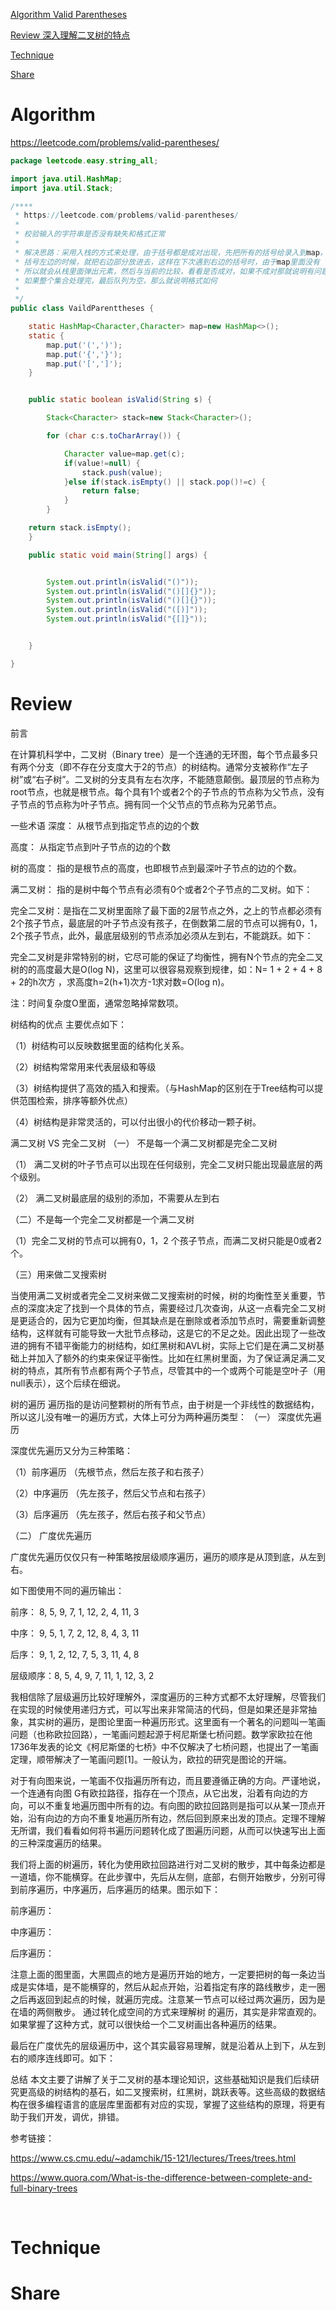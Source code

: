 
 [Algorithm Valid Parentheses](#algorithm)

 [Review 深入理解二叉树的特点](#review)

 [Technique](#technique)

 [Share](#share)


# Algorithm
https://leetcode.com/problems/valid-parentheses/
```java
package leetcode.easy.string_all;

import java.util.HashMap;
import java.util.Stack;

/****
 * https://leetcode.com/problems/valid-parentheses/
 *
 * 校验输入的字符串是否没有缺失和格式正常
 *
 * 解决思路：采用入栈的方式来处理，由于括号都是成对出现，先把所有的括号给录入到map，然后遍历输入字符串在遇见
 * 括号左边的时候，就把右边部分放进去，这样在下次遇到右边的括号时，由于map里面没有
 * 所以就会从栈里面弹出元素，然后与当前的比较，看看是否成对，如果不成对那就说明有问题，直接返回false
 * 如果整个集合处理完，最后队列为空，那么就说明格式如何
 *
 */
public class VaildParenttheses {

    static HashMap<Character,Character> map=new HashMap<>();
    static {
        map.put('(',')');
        map.put('{','}');
        map.put('[',']');
    }


    public static boolean isValid(String s) {

        Stack<Character> stack=new Stack<Character>();

        for (char c:s.toCharArray()) {

            Character value=map.get(c);
            if(value!=null) {
                stack.push(value);
            }else if(stack.isEmpty() || stack.pop()!=c) {
                return false;
            }
        }

    return stack.isEmpty();
    }

    public static void main(String[] args) {


        System.out.println(isValid("()"));
        System.out.println(isValid("()[]{}"));
        System.out.println(isValid("()[]{}"));
        System.out.println(isValid("([)]"));
        System.out.println(isValid("{[]}"));


    }

}

```


# Review

前言


在计算机科学中，二叉树（Binary tree）是一个连通的无环图，每个节点最多只有两个分支（即不存在分支度大于2的节点）的树结构。通常分支被称作“左子树”或“右子树”。二叉树的分支具有左右次序，不能随意颠倒。最顶层的节点称为root节点，也就是根节点。每个具有1个或者2个的子节点的节点称为父节点，没有子节点的节点称为叶子节点。拥有同一个父节点的节点称为兄弟节点。

一些术语
深度： 从根节点到指定节点的边的个数

高度： 从指定节点到叶子节点的边的个数

树的高度： 指的是根节点的高度，也即根节点到最深叶子节点的边的个数。

满二叉树： 指的是树中每个节点有必须有0个或者2个子节点的二叉树。如下：





完全二叉树：是指在二叉树里面除了最下面的2层节点之外，之上的节点都必须有2个孩子节点，最底层的叶子节点没有孩子，在倒数第二层的节点可以拥有0，1，2个孩子节点，此外，最底层级别的节点添加必须从左到右，不能跳跃。如下：





完全二叉树是非常特别的树，它尽可能的保证了均衡性，拥有N个节点的完全二叉树的的高度最大是O(log N)，这里可以很容易观察到规律，如：N= 1 + 2 + 4 + 8 + 2的h次方 ，求高度h=2(h+1)次方-1求对数=O(log n)。

注：时间复杂度O里面，通常忽略掉常数项。

树结构的优点
主要优点如下：

（1）树结构可以反映数据里面的结构化关系。

（2）树结构常常用来代表层级和等级

（3）树结构提供了高效的插入和搜索。（与HashMap的区别在于Tree结构可以提供范围检索，排序等额外优点）

（4）树结构是非常灵活的，可以付出很小的代价移动一颗子树。

满二叉树 VS 完全二叉树
（一） 不是每一个满二叉树都是完全二叉树

（1） 满二叉树的叶子节点可以出现在任何级别，完全二叉树只能出现最底层的两个级别。

（2） 满二叉树最底层的级别的添加，不需要从左到右

（二）不是每一个完全二叉树都是一个满二叉树

（1）完全二叉树的节点可以拥有0，1，2 个孩子节点，而满二叉树只能是0或者2个。

（三）用来做二叉搜索树

当使用满二叉树或者完全二叉树来做二叉搜索树的时候，树的均衡性至关重要，节点的深度决定了找到一个具体的节点，需要经过几次查询，从这一点看完全二叉树是更适合的，因为它更加均衡，但其缺点是在删除或者添加节点时，需要重新调整结构，这样就有可能导致一大批节点移动，这是它的不足之处。因此出现了一些改进的拥有不错平衡能力的树结构，如红黑树和AVL树，实际上它们是在满二叉树基础上并加入了额外的约束来保证平衡性。比如在红黑树里面，为了保证满足满二叉树的特点，其所有节点都有两个子节点，尽管其中的一个或两个可能是空叶子（用null表示），这个后续在细说。

树的遍历
遍历指的是访问整颗树的所有节点，由于树是一个非线性的数据结构，所以这儿没有唯一的遍历方式，大体上可分为两种遍历类型：
（一） 深度优先遍历

深度优先遍历又分为三种策略：

（1）前序遍历 （先根节点，然后左孩子和右孩子）

（2）中序遍历 （先左孩子，然后父节点和右孩子）

（3）后序遍历 （先左孩子，然后右孩子和父节点）

（二） 广度优先遍历

广度优先遍历仅仅只有一种策略按层级顺序遍历，遍历的顺序是从顶到底，从左到右。

如下图使用不同的遍历输出：



前序： 8, 5, 9, 7, 1, 12, 2, 4, 11, 3

中序： 9, 5, 1, 7, 2, 12, 8, 4, 3, 11

后序： 9, 1, 2, 12, 7, 5, 3, 11, 4, 8

层级顺序：8, 5, 4, 9, 7, 11, 1, 12, 3, 2

我相信除了层级遍历比较好理解外，深度遍历的三种方式都不太好理解，尽管我们在实现的时候使用递归方式，可以写出来非常简洁的代码，但是如果还是非常抽象，其实树的遍历，是图论里面一种遍历形式。这里面有一个著名的问题叫一笔画问题（也称欧拉回路），一笔画问题起源于柯尼斯堡七桥问题。数学家欧拉在他1736年发表的论文《柯尼斯堡的七桥》中不仅解决了七桥问题，也提出了一笔画定理，顺带解决了一笔画问题[1]。一般认为，欧拉的研究是图论的开端。

对于有向图来说，一笔画不仅指遍历所有边，而且要遵循正确的方向。严谨地说，一个连通有向图 G有欧拉路径，指存在一个顶点，从它出发，沿着有向边的方向，可以不重复地遍历图中所有的边。有向图的欧拉回路则是指可以从某一顶点开始，沿有向边的方向不重复地遍历所有边，然后回到原来出发的顶点。定理不理解无所谓，我们看看如何将书遍历问题转化成了图遍历问题，从而可以快速写出上面的三种深度遍历的结果。

我们将上面的树遍历，转化为使用欧拉回路进行对二叉树的散步，其中每条边都是一道墙，你不能横穿。在此步骤中，先后从左侧，底部，右侧开始散步，分别可得到前序遍历，中序遍历，后序遍历的结果。图示如下：

前序遍历：



中序遍历：



后序遍历：



注意上面的图里面，大黑圆点的地方是遍历开始的地方，一定要把树的每一条边当成是实体墙，是不能横穿的，然后从起点开始，沿着指定有序的路线散步，走一圈之后再返回到起点的时候，就遍历完成。注意某一节点可以经过两次遍历，因为是在墙的两侧散步。 通过转化成空间的方式来理解树
的遍历，其实是非常直观的。如果掌握了这种方式，就可以很快给一个二叉树画出各种遍历的结果。

最后在广度优先的层级遍历中，这个其实最容易理解，就是沿着从上到下，从左到右的顺序连线即可。如下：

总结
本文主要了讲解了关于二叉树的基本理论知识，这些基础知识是我们后续研究更高级的树结构的基石，如二叉搜索树，红黑树，跳跃表等。这些高级的数据结构在很多编程语言的底层库里面都有对应的实现，掌握了这些结构的原理，将更有助于我们开发，调优，排错。

参考链接：

https://www.cs.cmu.edu/~adamchik/15-121/lectures/Trees/trees.html

https://www.quora.com/What-is-the-difference-between-complete-and-full-binary-trees

​




# Technique


# Share





